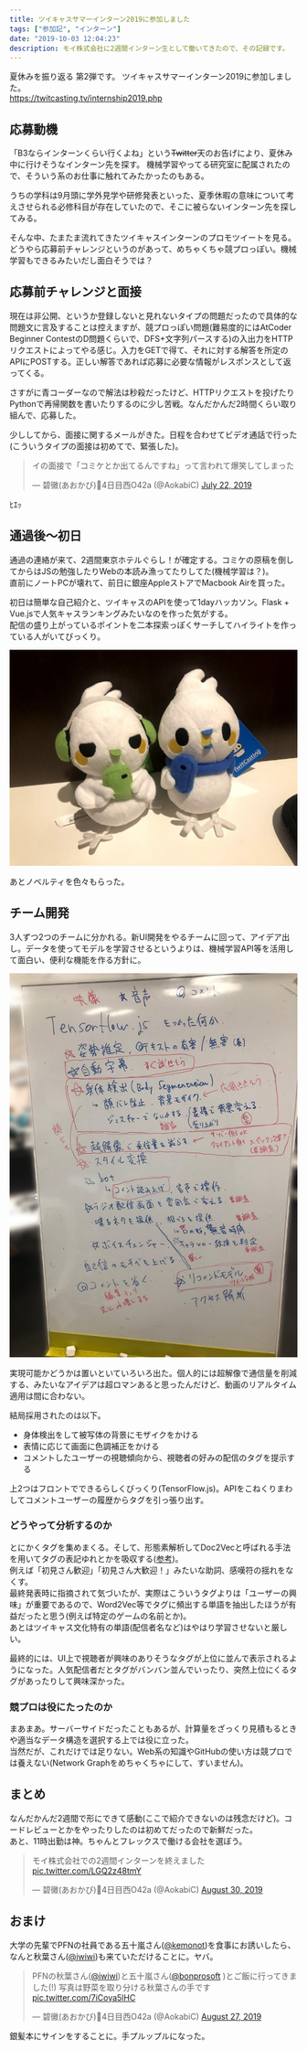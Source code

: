 ```yaml
---
title: ツイキャスサマーインターン2019に参加しました
tags: ["参加記", "インターン"]
date: "2019-10-03 12:04:23"
description: モイ株式会社に2週間インターン生として働いてきたので、その記録です。
---
```


夏休みを振り返る 第2弾です。
ツイキャスサマーインターン2019に参加しました。  
https://twitcasting.tv/internship2019.php

## 応募動機
「B3ならインターンくらい行くよね」という~~Twitter~~天のお告げにより、夏休み中に行けそうなインターン先を探す。
機械学習やってる研究室に配属されたので、そういう系のお仕事に触れてみたかったのもある。

うちの学科は9月頭に学外見学や研修発表といった、夏季休暇の意味について考えさせられる必修科目が存在していたので、そこに被らないインターン先を探してみる。

そんな中、たまたま流れてきたツイキャスインターンのプロモツイートを見る。どうやら応募前チャレンジというのがあって、めちゃくちゃ競プロっぽい。機械学習もできるみたいだし面白そうでは？

## 応募前チャレンジと面接
現在は非公開、というか登録しないと見れないタイプの問題だったので具体的な問題文に言及することは控えますが、競プロっぽい問題(難易度的にはAtCoder Beginner ContestのD問題くらいで、DFS+文字列パースする)の入出力をHTTPリクエストによってやる感じ。入力をGETで得て、それに対する解答を所定のAPIにPOSTする。正しい解答であれば応募に必要な情報がレスポンスとして返ってくる。

さすがに青コーダーなので解法は秒殺だったけど、HTTPリクエストを投げたりPythonで再帰関数を書いたりするのに少し苦戦。なんだかんだ2時間くらい取り組んで、応募した。

少ししてから、面接に関するメールがきた。日程を合わせてビデオ通話で行った(こういうタイプの面接は初めてで、緊張した)。

<blockquote class="twitter-tweet"><p lang="ja" dir="ltr">イの面接で「コミケとか出てるんですね」って言われて爆笑してしまった</p>&mdash; 碧黴(あおかび)🦇4日目西O42a (@AokabiC) <a href="https://twitter.com/AokabiC/status/1153238010353180673?ref_src=twsrc%5Etfw">July 22, 2019</a></blockquote> <script async src="https://platform.twitter.com/widgets.js" charset="utf-8"></script>

ﾋｴｯ

## 通過後～初日
通過の連絡が来て、2週間東京ホテルぐらし！が確定する。コミケの原稿を倒してからはJSの勉強したりWebの本読み漁ってたりしてた(機械学習は？)。  
直前にノートPCが壊れて、前日に銀座AppleストアでMacbook Airを買った。

初日は簡単な自己紹介と、ツイキャスのAPIを使って1dayハッカソン。Flask + Vue.jsで人気キャスランキングみたいなのを作った気がする。  
配信の盛り上がっているポイントを二本探索っぽくサーチしてハイライトを作っている人がいてびっくり。

![ツイくんキャスくん](moi.JPG)

あとノベルティを色々もらった。

## チーム開発
3人ずつ2つのチームに分かれる。新UI開発をやるチームに回って、アイデア出し。データを使ってモデルを学習させるというよりは、機械学習API等を活用して面白い、便利な機能を作る方針に。

![アイデア](idea.jpg)

実現可能かどうかは置いといていろいろ出た。個人的には超解像で通信量を削減する、みたいなアイデアは超ロマンあると思ったんだけど、動画のリアルタイム適用は間に合わない。

結局採用されたのは以下。
- 身体検出をして被写体の背景にモザイクをかける
- 表情に応じて画面に色調補正をかける
- コメントしたユーザーの視聴傾向から、視聴者の好みの配信のタグを提示する

上2つはフロントでできるらしくびっくり(TensorFlow.js)。APIをこねくりまわしてコメントユーザーの履歴からタグを引っ張り出す。

### どうやって分析するのか
とにかくタグを集めまくる。そして、形態素解析してDoc2Vecと呼ばれる手法を用いてタグの表記ゆれとかを吸収する([参考](https://www.slideshare.net/TomofumiYoshida2/distributed-representations-of-sentences-and-documents-70011001))。  
例えば「初見さん歓迎」「初見さん大歓迎！」みたいな助詞、感嘆符の揺れをなくす。  
最終発表時に指摘されて気づいたが、実際はこういうタグよりは「ユーザーの興味」が重要であるので、Word2Vec等でタグに頻出する単語を抽出したほうが有益だったと思う(例えば特定のゲームの名前とか)。  
あとはツイキャス文化特有の単語(配信者名など)はやはり学習させないと厳しい。

最終的には、UI上で視聴者が興味のありそうなタグが上位に並んで表示されるようになった。人気配信者だとタグがバンバン並んでいったり、突然上位にくるタグがあったりして興味深かった。

### 競プロは役にたったのか
まあまあ。サーバーサイドだったこともあるが、計算量をざっくり見積もるときや適当なデータ構造を選択する上では役に立った。  
当然だが、これだけでは足りない。Web系の知識やGitHubの使い方は競プロでは養えない(Network Graphをめちゃくちゃにして、すいません)。  

## まとめ
なんだかんだ2週間で形にできて感動(ここで紹介できないのは残念だけど)。コードレビューとかをやったりしたのは初めてだったので新鮮だった。  
あと、11時出勤は神。ちゃんとフレックスで働ける会社を選ぼう。

<blockquote class="twitter-tweet"><p lang="ja" dir="ltr">モイ株式会社での2週間インターンを終えました <a href="https://t.co/LGQ2z48tmY">pic.twitter.com/LGQ2z48tmY</a></p>&mdash; 碧黴(あおかび)🦇4日目西O42a (@AokabiC) <a href="https://twitter.com/AokabiC/status/1167384224430641152?ref_src=twsrc%5Etfw">August 30, 2019</a></blockquote> <script async src="https://platform.twitter.com/widgets.js" charset="utf-8"></script>

## おまけ
大学の先輩でPFNの社員である五十嵐さん([@kemonot](https://twitter.com/kemonot))を食事にお誘いしたら、なんと秋葉さん([@iwiwi](https://twitter.com/iwiwi))も来ていただけることに。ヤバ。

<blockquote class="twitter-tweet"><p lang="ja" dir="ltr">PFNの秋葉さん(<a href="https://twitter.com/iwiwi?ref_src=twsrc%5Etfw">@iwiwi</a>)と五十嵐さん(<a href="https://twitter.com/bonprosoft?ref_src=twsrc%5Etfw">@bonprosoft</a> )とご飯に行ってきました(!) 写真は野菜を取り分ける秋葉さんの手です <a href="https://t.co/7iCoya5lHC">pic.twitter.com/7iCoya5lHC</a></p>&mdash; 碧黴(あおかび)🦇4日目西O42a (@AokabiC) <a href="https://twitter.com/AokabiC/status/1166351513402236928?ref_src=twsrc%5Etfw">August 27, 2019</a></blockquote> <script async src="https://platform.twitter.com/widgets.js" charset="utf-8"></script>

銀髪本にサインをすることに。手プルップルになった。
